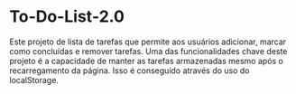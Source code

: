 # To-Do-List-2.0
Este projeto de lista de tarefas que permite aos usuários adicionar, marcar como concluídas e remover tarefas.
Uma das funcionalidades chave deste projeto é a capacidade de manter as tarefas armazenadas mesmo após o recarregamento da página. Isso é conseguido através do uso do localStorage.
